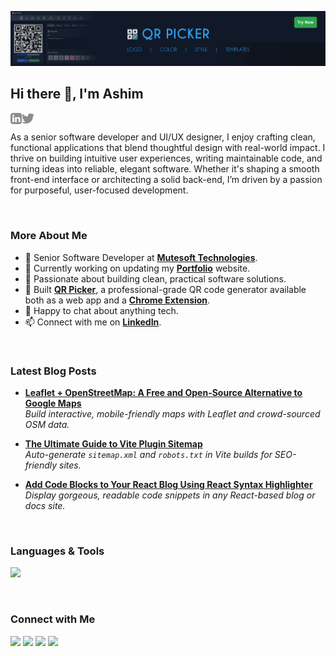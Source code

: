 [![QR Picker - Custom QR Code Generator](banner.png)](https://qrpicker.com)

## Hi there 👋, I'm Ashim

<a href='https://www.linkedin.com/in/ashimsahadev/'>
  <img target="_blank" align='left' alt="linkedin" src="linkedin.svg" height='20px'/>
</a>
<a href='https://twitter.com/thisisashim/'>
  <img target="_blank" align='left' alt="twitter" src="twitter.svg" height='20px'/>
</a>

<br>

As a senior software developer and UI/UX designer, I enjoy crafting clean, functional applications that blend thoughtful design with real-world impact. I thrive on building intuitive user experiences, writing maintainable code, and turning ideas into reliable, elegant software. Whether it's shaping a smooth front-end interface or architecting a solid back-end, I’m driven by a passion for purposeful, user-focused development.

<br>

### More About Me

- 💼 Senior Software Developer at [**Mutesoft Technologies**](https://mutesoft.com/).
- 🔭 Currently working on updating my [**Portfolio**](https://ashimsaha.net/) website.
- 🧠 Passionate about building clean, practical software solutions.
- 🚀 Built [**QR Picker**](https://qrpicker.com/), a professional-grade QR code generator available both as a web app and a [**Chrome Extension**](https://chromewebstore.google.com/detail/odmflkpkpjbneglnkhocaildbhjiefch).
- 💬 Happy to chat about anything tech.
- 📫 Connect with me on [**LinkedIn**](https://www.linkedin.com/in/ashimsahadev/).

<br>

### Latest Blog Posts

- [**Leaflet + OpenStreetMap: A Free and Open-Source Alternative to Google Maps**](https://ashimsaha.net/blogs/leaflet-osm-a-free-and-open-source-alternative-to-google-maps)  
  _Build interactive, mobile-friendly maps with Leaflet and crowd-sourced OSM data._

- [**The Ultimate Guide to Vite Plugin Sitemap**](https://ashimsaha.net/blogs/vite-plugin-sitemap)  
  _Auto-generate `sitemap.xml` and `robots.txt` in Vite builds for SEO-friendly sites._
  
- [**Add Code Blocks to Your React Blog Using React Syntax Highlighter**](https://ashimsaha.net/blogs/code-block-using-react-syntax-highlighter)  
  _Display gorgeous, readable code snippets in any React-based blog or docs site._

<br>

### Languages & Tools

<p align="left">
  <img src="https://skillicons.dev/icons?i=html,css,js,jquery,react,tailwind,java,spring,hibernate,mysql,git,github,bitbucket,postgres,postman,vite,vscode,idea,npm,netlify,gcp,stackoverflow,ps,ai" />
</p>

<br>

### Connect with Me

<p align="left">
  <a href="https://ashimsaha.net/" target="_blank"><img src="https://img.shields.io/badge/Portfolio-000?style=for-the-badge&logo=vercel&logoColor=white"/></a>
  <a href="https://linkedin.com/in/ashimsahadev" target="_blank"><img src="https://img.shields.io/badge/LinkedIn-0A66C2?style=for-the-badge&logo=linkedin&logoColor=white"/></a>
  <a href="mailto:hello@ashimsaha.net"><img src="https://img.shields.io/badge/Email-D14836?style=for-the-badge&logo=gmail&logoColor=white"/></a>
  <a href="https://twitter.com/thisisashim"><img src="https://img.shields.io/badge/Twitter-1DA1F2?style=for-the-badge&logo=twitter&logoColor=white"/></a>
</p>
